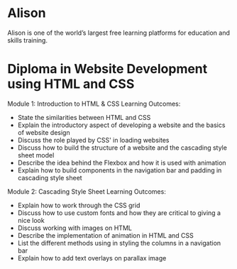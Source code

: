 # Alison

Alison is one of the world’s largest free learning platforms for education and skills training.

# Diploma in Website Development using HTML and CSS 

Module 1: Introduction to HTML & CSS
Learning Outcomes: 
- State the similarities between HTML and CSS 
- Explain the introductory aspect of developing a website and the basics of website design
- Discuss the role played by CSS' in loading websites
- Discuss how to build the structure of a website and the cascading style sheet model
- Describe the idea behind the Flexbox and how it is used with animation
- Explain how to build components in the navigation bar and padding in cascading style sheet

Module 2: Cascading Style Sheet
Learning Outcomes: 
- Explain how to work through the CSS grid
- Discuss how to use custom fonts and how they are critical to giving a nice look
- Discuss working with images on HTML
- Describe the implementation of animation in HTML and CSS
- List the different methods using in styling the columns in a navigation bar
- Explain how to add text overlays on parallax image
